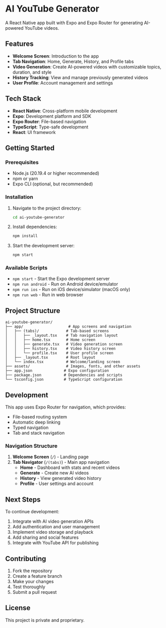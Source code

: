 # AI YouTube Generator

A React Native app built with Expo and Expo Router for generating AI-powered YouTube videos.

## Features

- **Welcome Screen**: Introduction to the app
- **Tab Navigation**: Home, Generate, History, and Profile tabs
- **Video Generation**: Create AI-powered videos with customizable topics, duration, and style
- **History Tracking**: View and manage previously generated videos
- **User Profile**: Account management and settings

## Tech Stack

- **React Native**: Cross-platform mobile development
- **Expo**: Development platform and SDK
- **Expo Router**: File-based navigation
- **TypeScript**: Type-safe development
- **React**: UI framework

## Getting Started

### Prerequisites

- Node.js (20.19.4 or higher recommended)
- npm or yarn
- Expo CLI (optional, but recommended)

### Installation

1. Navigate to the project directory:
   ```bash
   cd ai-youtube-generator
   ```

2. Install dependencies:
   ```bash
   npm install
   ```

3. Start the development server:
   ```bash
   npm start
   ```

### Available Scripts

- `npm start` - Start the Expo development server
- `npm run android` - Run on Android device/emulator
- `npm run ios` - Run on iOS device/simulator (macOS only)
- `npm run web` - Run in web browser

## Project Structure

```
ai-youtube-generator/
├── app/                    # App screens and navigation
│   ├── (tabs)/            # Tab-based screens
│   │   ├── _layout.tsx    # Tab navigation layout
│   │   ├── home.tsx       # Home screen
│   │   ├── generate.tsx   # Video generation screen
│   │   ├── history.tsx    # Video history screen
│   │   └── profile.tsx    # User profile screen
│   ├── _layout.tsx        # Root layout
│   └── index.tsx          # Welcome/landing screen
├── assets/                # Images, fonts, and other assets
├── app.json              # Expo configuration
├── package.json          # Dependencies and scripts
└── tsconfig.json         # TypeScript configuration
```

## Development

This app uses Expo Router for navigation, which provides:

- File-based routing system
- Automatic deep linking
- Typed navigation
- Tab and stack navigation

### Navigation Structure

1. **Welcome Screen** (`/`) - Landing page
2. **Tab Navigator** (`/(tabs)`) - Main app navigation
   - **Home** - Dashboard with stats and recent videos
   - **Generate** - Create new AI videos
   - **History** - View generated video history
   - **Profile** - User settings and account

## Next Steps

To continue development:

1. Integrate with AI video generation APIs
2. Add authentication and user management
3. Implement video storage and playback
4. Add sharing and social features
5. Integrate with YouTube API for publishing

## Contributing

1. Fork the repository
2. Create a feature branch
3. Make your changes
4. Test thoroughly
5. Submit a pull request

## License

This project is private and proprietary.